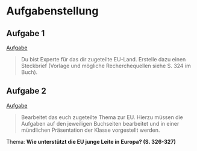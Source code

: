 # Aufgabenstellung

## Aufgabe 1

[Aufgabe](Einzelarbeit/README.md)

> Du bist Experte für das dir zugeteilte EU-Land. Erstelle dazu einen Steckbrief (Vorlage und mögliche Recherchequellen siehe S. 324 im Buch).

## Aufgabe 2

[Aufgabe](Gruppenarbeit/README.md)

> Bearbeitet das euch zugeteilte Thema zur EU. Hierzu müssen die Aufgaben auf den jeweiligen Buchseiten bearbeitet und in einer mündlichen Präsentation der Klasse vorgestellt werden.

Thema: **Wie unterstützt die EU junge Leite in Europa? (S. 326-327)**
